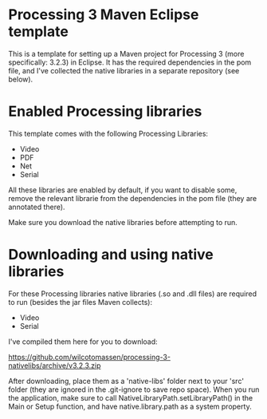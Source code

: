 # Processing 3 Maven Eclipse template

This is a template for setting up a Maven project for Processing 3
 (more specifically: 3.2.3) in Eclipse. It has the required dependencies 
 in the pom file, and I've collected the native libraries  in a separate 
 repository (see below).

# Enabled Processing libraries

This template comes with the following Processing Libraries:

* Video
* PDF
* Net
* Serial

All these libraries are enabled by default, if you want to disable
some, remove the relevant librarie from the dependencies in the 
pom file (they are annotated there).

Make sure you download the native libraries before attempting to run.

# Downloading and using native libraries

For these Processing libraries native libraries (.so and .dll files) are
required to run (besides the jar files Maven collects):

* Video
* Serial

I've compiled them here for you to download:

https://github.com/wilcotomassen/processing-3-nativelibs/archive/v3.2.3.zip

After downloading, place them as a 'native-libs' folder next to your 'src' 
folder (they are ignored in the .git-ignore to save repo space). When you
run the application,  make sure to call NativeLibraryPath.setLibraryPath() 
in the Main or Setup function, and have native.library.path as a system
property.